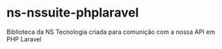 # ns-nssuite-phplaravel
Biblioteca da NS Tecnologia criada para comunição com a nossa API em PHP Laravel
